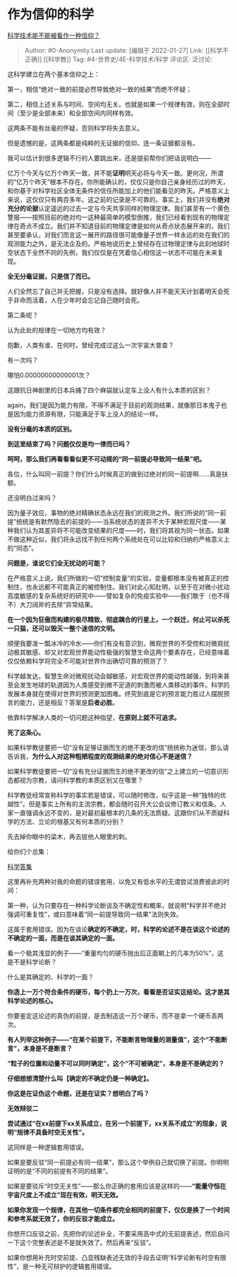 # 作为信仰的科学
[科学技术能不能被看作一种信仰？](https://www.zhihu.com/question/305176409/answer/551275717)

> Author: #0-Anonymity
> Last update: [编辑于 2022-01-27]
> Link: [[科学不正确]] [[科学教]]
> Tag: #4-世界史/4E-科学技术/科学
> 评论区:
> 泛讨论:

这科学建立在两个基本信仰之上：

第一，相信“绝对一致的前提必然导致绝对一致的结果”而绝不怀疑；

第二，相信上述关系与时间、空间均无关。也就是如果一个规律有效，则在全部时间（至少是全部未来）和全部空间内同样有效。

这两条不能有丝毫的怀疑，否则科学将失去意义。

但是遗憾的是，这两条都是纯粹的无证据的信仰。连一条证据都没有。

我可以估计到很多逻辑不行的人要跳出来，还是提前帮你们把话说明白——

亿万个今天与亿万个昨天一致，并不能**证明**明天必将与今天一致。更何况，所谓的“亿万个昨天”根本不存在。你所能确认的，仅仅只是你自己亲身经历过的昨天，和你基于对科学社区全体无条件的信任所能加上的他们能看见的昨天。严格意义上来说，这仅仅只有两百多年。这之前的记录是不可靠的。事实上，我们并没有**绝对充分的论据**认定遥远的过去一定与今天共享同样的物理定律。我们甚至有一个黄色警报——按照目前的绝对均一这种最简单的模型倒推，我们已经看到现有的物理定律在奇点不成立。我们并不知道目前的物理定律是如何从奇点状态展开来的，我们甚至要承认，对我们而言这一展开的路径很可能像量子世界一样永远的处在我们的观测能力之外，是无法企及的。严格地说历史上曾经存在过物理定律与此刻地球时空状态下全然不同的先例，我们仅仅是在凭着信心相信这一状态不可能在未来复现。

**全无分毫证据，只是信了而已。**

人们全然忘了自己并无把握，只是没有选择。就好像人并不能天天计划着明天会死于非命而活着，人在少年时会忘记自己随时会死。

第二条呢？

认为此处的规律在一切地方均有效？

抱歉，人类有谁、在何时，曾经完成过这么一次宇宙大普查？

有一次吗？

哪怕0.00000000000001次？

这跟抗日神剧里的日本兵捅了四个麻袋就认定车上没人有什么本质的区别？

again，我们是因为能力有限，不得不满足于目前的观测结果，就像那日本鬼子也是因为能力资源有限，只能满足于车上没人的结论一样。

**没有分毫的本质的区别。**

**到这里结束了吗？问题仅仅是均一律而已吗？**

**呵呵，那么我们再看看看似更不可动摇的“同一前提必导致同一结果”吧。**

各位，什么叫同一前提？你们什么时候真正的做到过绝对的同一前提啊……真是扶额。

还没明白过来吗？

因为量子效应，事物的绝对精确状态永远在我们的观测之外。我们所说的“同一前提”统统是有默然隐去的前提的——当系统状态的差异不大于某种宏观尺度——某种我们认为其差异将不可能改变结果的尺度——时，我们将其视为同一状态。如果不做这种近似，我们将永远找不到任何两个系统处在可以比较和归纳的严格意义上的“同态”。

**问题是，谁说它们全无扰动的可能？**

在严格意义上说，我们所做的一切“控制变量”的实验，变量都根本没有被真正的控制住，也永远都不可能真正的被控制住。我们对此心知肚明，以至于在对微小扰动高度敏感的复杂系统好的研究中——譬如复杂的免疫实验中——我们敢于（也不得不）大刀阔斧的去除“异常结果。

**在一个因为狂傲而构建的极尽精致、彻底耦合的行星上，一个跃迁，何止可以杀死一只猫，还可以毁灭一整个迷信的文明。**

顺便我要泼一瓢冰冷的冷水——你们有没有意识到，微观世界的不受控和对微观扰动极其敏感、却又对宏观世界能动性极强的智慧生命这两个要素存在，已经意味着仅仅依赖科学将完全不可能对世界作出确切可靠的预测了？

科学越发达，智慧生命对微观扰动会越敏感，对宏观世界的能动性越强，到将来甚至会发生地球的轨道因为人类感受到微不足道的刺激而被人类移动的事件。科学的发展本身就在使得对世界的预测更加困难。终究到底是它的预言能力胜过人摆脱预言的能力，还是相反？答案是**后者必胜**。

依靠科学解决人类的一切问题这种指望，**在原则上就不可追求。**

**死了这条心。**

如果科学教徒要把一切“没有足够证据而生的绝不更改的信”统统称为迷信，那么请告诉我，**为什么人对这种粗陋程度的观测结果的绝对信心不是迷信？**

如果科学教徒要把一切“没有充分证据而生的绝不更改的信”之上建立的一切意识形态都视为宗教，请问科学教的本质区别又在哪里？

科学教徒经常宣称科学的事实若是错误，可以随时修改，似乎这是一种“独特的优越性”。但是事实上所有的主流宗教，都会随时召开大公会议修订教义和信条。人家一直强调永远不变的，是对最初最根本的几条的无法质疑。这跟你们从不质疑科学的方法、立论的根基又有何本质的分别？

先去掉你眼中的梁木，再去拔他人眼里的刺。

给你们个总集：

[科学答集](https://zhihu.com/collection/304168613)

这里再补充两种对我的命题的错误套用，以免又有低水平的无谓尝试浪费彼此的时间：

第一种，认为只要存在一种科学论断谈及不确定性和概率，就说明“科学并不绝对强调可重复性”，或曰意味着“同一前提导致同一结果”法则失效。

这属于套用错误。因为在谈论**确定的不确定，时，科学的论述不是在谈这个论述的不确定的一面，而是在谈其确定的一面。**

看一个极其浅显的例子——“重量均匀的硬币抛出后正面朝上的几率为50%”，这是不是科学论断？

什么是其确定的、科学的一面？

**你造上一万个符合条件的硬币，每个扔上一万次，看看是否证实这结论。这才是其科学论述的核心。**

你要鉴定这论述的真伪的前提，是去制造这一万个硬币，而不是拿一个硬币丢两次。

**有人列举这种例子——“在某个前提下，不能断言物理量的测量值”，这个“不能断言”，本身是不是断言？**

**“粒子的位置和动量不可以同时确定”，这个“不可被确定”，本身是不是确定的？**

**仔细想想清楚什么叫【确定的不确定仍是一种确定】。**

**你这是在证伪这个命题，还是在证实？想明白了吗？**

**无效辩驳二**

**尝试通过“在xx前提下xx关系成立，在另一个前提下，xx关系不成立”的现象，说明“规律不具备时空无关性”。**

这同样是一种逻辑套用错误。

如果是要反驳“同一前提必有同一结果”，那么这个举例自己就切换了前提。你明明证明的是“不同的前提有不同的结果”。

如果是要驳斥“时空无关性”——那么你正确的套用应该是这样的——**“能量守恒在宇宙尺度上不成立”现在有效，明天无效。**

**如果你发现一个规律，在其他一切条件都完全相同的前提下，仅仅是换了一个时间和参考系就无效了，你的反驳才能成立。**

你想开口反驳之前，先把你的论述补全，不要采用高中式的无前提表述，然后自问一下这个完整表述是不是就失效了。然后再来“反驳”。

如果你想用补充时空前提、凸显残缺表述无效的手段去证明“科学论断有时空有限性”，是一种无可辩护的逻辑套用错误。
